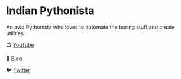 # Indian Pythonista

An avid Pythonista who loves to automate the boring stuff and create utilities.

📺 [YouTube](https://youtube.com/IndianPythonista)


📖 [Blog](https://indianpythonista.wordpress.com/)


🐦 [Twitter](https://twitter.com/nikhilksingh97/)

<!--
**nikhilkumarsingh/nikhilkumarsingh** is a ✨ _special_ ✨ repository because its `README.md` (this file) appears on your GitHub profile.

Here are some ideas to get you started:

- 🔭 I’m currently working on ...
- 🌱 I’m currently learning ...
- 👯 I’m looking to collaborate on ...
- 🤔 I’m looking for help with ...
- 💬 Ask me about ...
- 📫 How to reach me: ...
- 😄 Pronouns: ...
- ⚡ Fun fact: ...
-->

